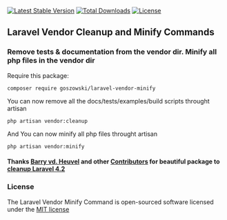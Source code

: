 [![Latest Stable Version](https://poser.pugx.org/goszowski/laravel-vendor-minify/v/stable)](https://packagist.org/packages/goszowski/laravel-vendor-minify) [![Total Downloads](https://poser.pugx.org/goszowski/laravel-vendor-minify/downloads)](https://packagist.org/packages/goszowski/laravel-vendor-minify) [![License](https://poser.pugx.org/goszowski/laravel-vendor-minify/license)](https://packagist.org/packages/goszowski/laravel-vendor-minify)
## Laravel Vendor Cleanup and Minify Commands

### Remove tests & documentation from the vendor dir. Minify all php files in the vendor dir

Require this package:

    composer require goszowski/laravel-vendor-minify

You can now remove all the docs/tests/examples/build scripts throught artisan

    php artisan vendor:cleanup

And You can now minify all php files throught artisan

    php artisan vendor:minify

#### Thanks [Barry vd. Heuvel](https://github.com/barryvdh) and other [Contributors](https://github.com/goszowski/laravel-vendor-minify/graphs/contributors) for beautiful package to [cleanup Laravel 4.2](https://github.com/barryvdh/laravel-vendor-cleanup)

### License

The Laravel Vendor Minify Command is open-sourced software licensed under the [MIT license](http://opensource.org/licenses/MIT)
